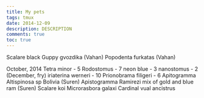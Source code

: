 ```yaml
---
title: My pets
tags: tmux
date: 2014-12-09
description: DESCRIPTION
comments: true
toc: true
---
```

Scalare black
Guppy gvozdika (Vahan)
Popodenta furkatas (Vahan)

October, 2014
Tetra minor - 5
Rodostomus - 7
neon blue - 3
nanostomus - 2 (December, fry)
iriaterina werneri - 10
Prionobrama filigeri - 6
Apitogramma Altispinosa sp Bolivia (Suren)
Apistogramma Ramirezi mix of gold and blue ram (Suren)
Scalare koi
Microrasbora galaxi
Cardinal vual
ancistrus
